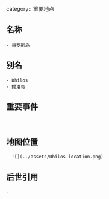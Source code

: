 category:: 重要地点
## 名称
	- 得罗斯岛
## 别名
	- Dhilos
	- 提洛岛
## 重要事件
	-
## 地图位置
	- ![](../assets/Dhilos-location.png)
## 后世引用
	-
